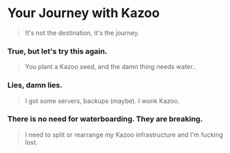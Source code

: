 # Your Journey with Kazoo

> It's not the destination, it's the journey.
### True, but let's try this again.
> You plant a Kazoo seed, and the damn thing needs water..
### Lies, damn lies.
>  I got some servers, backups (maybe).  I wonk Kazoo.
### There is no need for waterboarding.  They are breaking.
>I need to split or rearrange my Kazoo infrastructure and I'm fucking lost.


